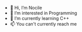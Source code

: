 - 👋 Hi, I’m Nocile
- 👀 I’m interested in Programming
- 🌱 I’m currently learning C++
- 📫 You can't currently reach me
